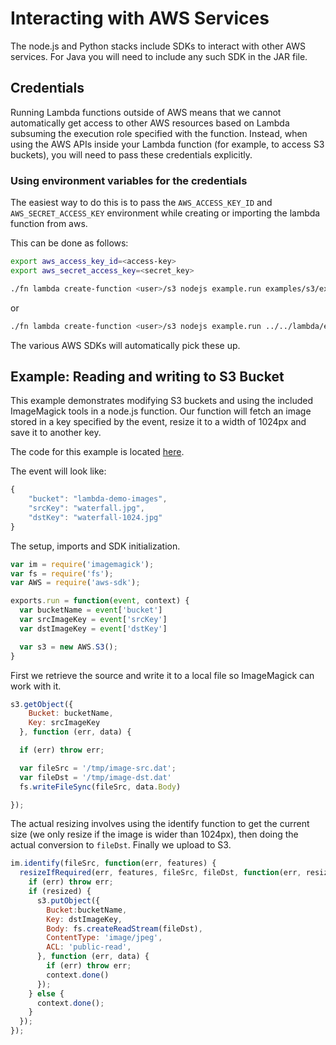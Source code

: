 Interacting with AWS Services
=============================

The node.js and Python stacks include SDKs to interact with other AWS services.
For Java you will need to include any such SDK in the JAR file.

## Credentials

Running Lambda functions outside of AWS means that we cannot automatically get
access to other AWS resources based on Lambda subsuming the execution role
specified with the function. Instead, when using the AWS APIs inside your
Lambda function (for example, to access S3 buckets), you will need to pass
these credentials explicitly.

### Using environment variables for the credentials

The easiest way to do this is to pass the `AWS_ACCESS_KEY_ID` and
`AWS_SECRET_ACCESS_KEY` environment while creating or importing the lambda function from aws.

This can be done as follows:

```sh
export aws_access_key_id=<access-key>
export aws_secret_access_key=<secret_key>

./fn lambda create-function <user>/s3 nodejs example.run examples/s3/example.js examples/s3/example-payload.json --config aws_access_key_id --config aws_secret_access_key
```

or

```sh
./fn lambda create-function <user>/s3 nodejs example.run ../../lambda/examples/s3/example.js ../../lambda/examples/s3/example-payload.json --config aws_access_key_id=<access-key> --config aws_secret_access_key=<secret_key>
```

The various AWS SDKs will automatically pick these up.

## Example: Reading and writing to S3 Bucket

This example demonstrates modifying S3 buckets and using the included
ImageMagick tools in a node.js function. Our function will fetch an image
stored in a key specified by the event, resize it to a width of 1024px and save
it to another key.

The code for this example is located [here](../../examples/s3/example.js).

The event will look like:

```js
{
    "bucket": "lambda-demo-images",
    "srcKey": "waterfall.jpg",
    "dstKey": "waterfall-1024.jpg"
}
```

The setup, imports and SDK initialization.

```js
var im = require('imagemagick');
var fs = require('fs');
var AWS = require('aws-sdk');

exports.run = function(event, context) {
  var bucketName = event['bucket']
  var srcImageKey = event['srcKey']
  var dstImageKey = event['dstKey']

  var s3 = new AWS.S3();
}
```

First we retrieve the source and write it to a local file so ImageMagick can
work with it.

```js
s3.getObject({
    Bucket: bucketName,
    Key: srcImageKey
  }, function (err, data) {

  if (err) throw err;

  var fileSrc = '/tmp/image-src.dat';
  var fileDst = '/tmp/image-dst.dat'
  fs.writeFileSync(fileSrc, data.Body)

});
```

The actual resizing involves using the identify function to get the current
size (we only resize if the image is wider than 1024px), then doing the actual
conversion to `fileDst`. Finally we upload to S3.

```js
im.identify(fileSrc, function(err, features) {
  resizeIfRequired(err, features, fileSrc, fileDst, function(err, resized) {
    if (err) throw err;
    if (resized) {
      s3.putObject({
        Bucket:bucketName,
        Key: dstImageKey,
        Body: fs.createReadStream(fileDst),
        ContentType: 'image/jpeg',
        ACL: 'public-read',
      }, function (err, data) {
        if (err) throw err;
        context.done()
      });
    } else {
      context.done();
    }
  });
});
```